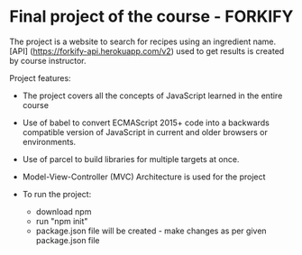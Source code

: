 # Final project of the course - FORKIFY
The project is a website to search for recipes using an ingredient name. [API] (https://forkify-api.herokuapp.com/v2) used to get results is created by course instructor.

Project features:
- The project covers all the concepts of JavaScript learned in the entire course
- Use of babel to convert ECMAScript 2015+ code into a backwards compatible version of JavaScript in current and older browsers or environments.
- Use of parcel to build libraries for multiple targets at once.
- Model-View-Controller (MVC) Architecture is used for the project

- To run the project:
  - download npm
  - run "npm init"
  - package.json file will be created - make changes as per given package.json file
 

